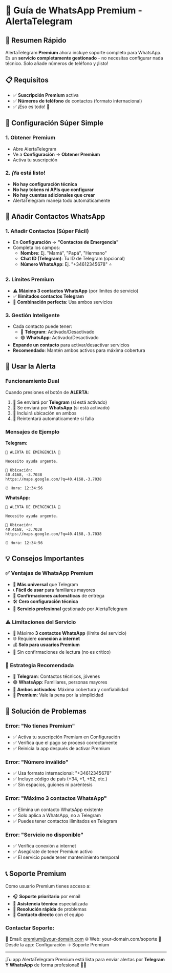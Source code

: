 # 📱 Guía de WhatsApp Premium - AlertaTelegram

## 🎯 Resumen Rápido

AlertaTelegram **Premium** ahora incluye soporte completo para WhatsApp. Es un **servicio completamente gestionado** - no necesitas configurar nada técnico. Solo añade números de teléfono y ¡listo!

## 📋 Requisitos

- ✅ **Suscripción Premium** activa
- ✅ **Números de teléfono** de contactos (formato internacional)
- ✅ ¡Eso es todo! 🎉

## 🚀 Configuración Súper Simple

### 1. Obtener Premium
- Abre AlertaTelegram
- Ve a **Configuración** → **Obtener Premium**
- Activa tu suscripción

### 2. ¡Ya está listo!
- **No hay configuración técnica**
- **No hay tokens ni APIs que configurar**  
- **No hay cuentas adicionales que crear**
- AlertaTelegram maneja todo automáticamente

## 👥 Añadir Contactos WhatsApp

### 1. Añadir Contactos (Súper Fácil)
- En **Configuración** → **"Contactos de Emergencia"**
- Completa los campos:
  - **Nombre**: Ej. "Mamá", "Papá", "Hermano"
  - **Chat ID (Telegram)**: Tu ID de Telegram (opcional)
  - **Número WhatsApp**: Ej. "+34612345678" ⭐

### 2. Límites Premium
- ⚠️ **Máximo 3 contactos WhatsApp** (por límites de servicio)
- ✅ **Ilimitados contactos Telegram**
- 🎯 **Combinación perfecta**: Usa ambos servicios

### 3. Gestión Inteligente
- Cada contacto puede tener:
  - 🔵 **Telegram**: Activado/Desactivado
  - 🟢 **WhatsApp**: Activado/Desactivado
- **Expande un contacto** para activar/desactivar servicios
- **Recomendado**: Mantén ambos activos para máxima cobertura

## 🚨 Usar la Alerta

### Funcionamiento Dual
Cuando presiones el botón de **ALERTA**:

1. 📱 Se enviará por **Telegram** (si está activado)
2. 📱 Se enviará por **WhatsApp** (si está activado)
3. 📍 Incluirá ubicación en ambos
4. 🔄 Reintentará automáticamente si falla

### Mensajes de Ejemplo
**Telegram:**
```
🚨 ALERTA DE EMERGENCIA 🚨

Necesito ayuda urgente.

📍 Ubicación: 
40.4168, -3.7038
https://maps.google.com/?q=40.4168,-3.7038

⏰ Hora: 12:34:56
```

**WhatsApp:**
```
🚨 ALERTA DE EMERGENCIA 🚨

Necesito ayuda urgente.

📍 Ubicación: 
40.4168, -3.7038
https://maps.google.com/?q=40.4168,-3.7038

⏰ Hora: 12:34:56
```

## 💡 Consejos Importantes

### ✅ Ventajas de WhatsApp Premium
- 📱 **Más universal** que Telegram
- 📞 **Fácil de usar** para familiares mayores
- 🔄 **Confirmaciones automáticas** de entrega
- 🛠️ **Cero configuración técnica**
- 🏢 **Servicio profesional** gestionado por AlertaTelegram

### ⚠️ Limitaciones del Servicio
- 👥 Máximo **3 contactos WhatsApp** (límite del servicio)
- 🌐 Requiere **conexión a internet**
- 💰 **Solo para usuarios Premium**
- 📧 Sin confirmaciones de lectura (no es crítico)

### 🚀 Estrategia Recomendada
- 🔵 **Telegram**: Contactos técnicos, jóvenes
- 🟢 **WhatsApp**: Familiares, personas mayores
- 🎯 **Ambos activados**: Máxima cobertura y confiabilidad
- 💎 **Premium**: Vale la pena por la simplicidad

## 🔧 Solución de Problemas

### Error: "No tienes Premium"
- ✅ Activa tu suscripción Premium en Configuración
- ✅ Verifica que el pago se procesó correctamente
- ✅ Reinicia la app después de activar Premium

### Error: "Número inválido"
- ✅ Usa formato internacional: "+34612345678"
- ✅ Incluye código de país (+34, +1, +52, etc.)
- ✅ Sin espacios, guiones ni paréntesis

### Error: "Máximo 3 contactos WhatsApp"
- ✅ Elimina un contacto WhatsApp existente
- ✅ Solo aplica a WhatsApp, no a Telegram
- ✅ Puedes tener contactos ilimitados en Telegram

### Error: "Servicio no disponible"
- ✅ Verifica conexión a internet
- ✅ Asegúrate de tener Premium activo
- ✅ El servicio puede tener mantenimiento temporal

## 📞 Soporte Premium

Como usuario Premium tienes acceso a:
- 🎧 **Soporte prioritario** por email
- 📱 **Asistencia técnica** especializada  
- 🚀 **Resolución rápida** de problemas
- 💬 **Contacto directo** con el equipo

### Contactar Soporte:
📧 Email: premium@your-domain.com
🌐 Web: your-domain.com/soporte
📱 Desde la app: Configuración → Soporte Premium

---

¡Tu app AlertaTelegram Premium está lista para enviar alertas por **Telegram Y WhatsApp** de forma profesional! 🎉💎 